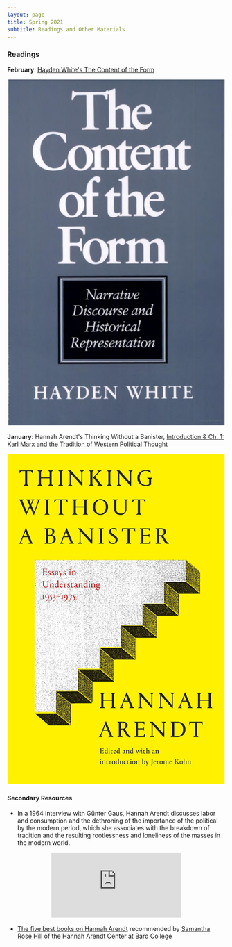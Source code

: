 ```yaml
---
layout: page
title: Spring 2021
subtitle: Readings and Other Materials
---
```


### Readings 
**February**: [Hayden White's The Content of the Form](https://outlookuga-my.sharepoint.com/:b:/g/personal/hy06648_uga_edu/EU5J15lvtHpCnPeEdEVuB4YBaEqGg1b8NZtxW0W1aAuO1g?e=B2yjlX)

<p align="center">
<img src="/assets/img/white.jpg" width="500">
</p>



**January**: Hannah Arendt's Thinking Without a Banister, [Introduction & Ch. 1: Karl Marx and the Tradition of Western Political Thought](https://outlookuga-my.sharepoint.com/:b:/g/personal/hy06648_uga_edu/EXsuVIUkqM9CoorykCz6w80BH4dpyMgPnURFtiNLL6dwxg?e=yruK1V)

<p align="center">
<img src="/assets/img/banister.jpg" width="500">
</p>


#### Secondary Resources

* In a 1964 interview with Günter Gaus, Hannah Arendt discusses labor and consumption and the dethroning of the importance of the political by the modern period, which she associates with the breakdown of tradition and the resulting rootlessness and loneliness of the masses in the modern world.


<div class="h_iframe" align="center">  
<iframe width="auto" height="auto" src="https://www.youtube.com/embed/MgzRY23qeYs" frameborder="0" allowfullscreen></iframe>
</div>


* [The five best books on Hannah Arendt](https://fivebooks.com/best-books/hannah-arendt-samantha-rose-hill/) recommended by [Samantha Rose Hill](https://www.samantharosehill.com/) of the Hannah Arendt Center at Bard College


